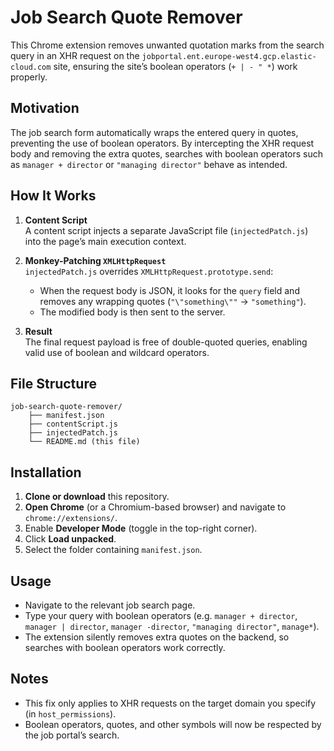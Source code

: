 # Job Search Quote Remover

This Chrome extension removes unwanted quotation marks from the search query in an XHR request on the `jobportal.ent.europe-west4.gcp.elastic-cloud.com` site, ensuring the site’s boolean operators (`+ | - " *`) work properly.

## Motivation

The job search form automatically wraps the entered query in quotes, preventing the use of boolean operators. By intercepting the XHR request body and removing the extra quotes, searches with boolean operators such as `manager + director` or `"managing director"` behave as intended.

## How It Works

1. **Content Script**  
   A content script injects a separate JavaScript file (`injectedPatch.js`) into the page’s main execution context.

2. **Monkey-Patching `XMLHttpRequest`**  
   `injectedPatch.js` overrides `XMLHttpRequest.prototype.send`:
    - When the request body is JSON, it looks for the `query` field and removes any wrapping quotes (`"\"something\""` → `"something"`).
    - The modified body is then sent to the server.

3. **Result**  
   The final request payload is free of double-quoted queries, enabling valid use of boolean and wildcard operators.

## File Structure
```
job-search-quote-remover/ 
    ├── manifest.json 
    ├── contentScript.js 
    ├── injectedPatch.js 
    └── README.md (this file)
```

## Installation

1. **Clone or download** this repository.
2. **Open Chrome** (or a Chromium-based browser) and navigate to `chrome://extensions/`.
3. Enable **Developer Mode** (toggle in the top-right corner).
4. Click **Load unpacked**.
5. Select the folder containing `manifest.json`.

## Usage

- Navigate to the relevant job search page.
- Type your query with boolean operators (e.g. `manager + director`, `manager | director`, `manager -director`, `"managing director"`, `manage*`).
- The extension silently removes extra quotes on the backend, so searches with boolean operators work correctly.

## Notes

- This fix only applies to XHR requests on the target domain you specify (in `host_permissions`).
- Boolean operators, quotes, and other symbols will now be respected by the job portal’s search.